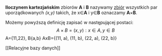 **Iloczynem kartezjańskim** zbiorów **A** i **B** nazywamy [zbiór](https://www.medianauka.pl/zbior) wszystkich par uporządkowanych _(x,y)_ takich, że x∈**A** i y∈**B** oznaczamy **A**×**B**.

Możemy powyższą definicję zapisać w następującej postaci: 
$$
A×B= {(x,y): x∈ A, y∈B}
$$
A={11,22}, B{a,b}
AxB={(11, a), (11, b), (22, a), (22, b)}

[[Relacyjne bazy danych]]










